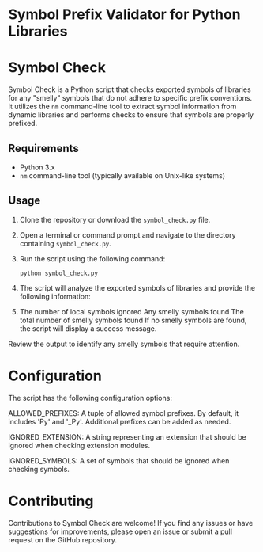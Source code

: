 # Symbol Prefix Validator for Python Libraries

# Symbol Check 

Symbol Check is a Python script that checks exported symbols of libraries for any "smelly" symbols that do not adhere to specific prefix conventions. It utilizes the `nm` command-line tool to extract symbol information from dynamic libraries and performs checks to ensure that symbols are properly prefixed.

## Requirements 

- Python 3.x
- `nm` command-line tool (typically available on Unix-like systems)

## Usage

1. Clone the repository or download the `symbol_check.py` file.

2. Open a terminal or command prompt and navigate to the directory containing `symbol_check.py`.

3. Run the script using the following command: 

   ```shell
   python symbol_check.py

4. The script will analyze the exported symbols of libraries and provide the following information:

5. The number of local symbols ignored
Any smelly symbols found
The total number of smelly symbols found
If no smelly symbols are found, the script will display a success message.

Review the output to identify any smelly symbols that require attention.

# Configuration

The script has the following configuration options:

ALLOWED_PREFIXES: A tuple of allowed symbol prefixes. By default, it includes 'Py' and '_Py'. Additional prefixes can be added as needed.

IGNORED_EXTENSION: A string representing an extension that should be ignored when checking extension modules.

IGNORED_SYMBOLS: A set of symbols that should be ignored when checking symbols.

# Contributing

Contributions to Symbol Check are welcome! If you find any issues or have suggestions for improvements, please open an issue or submit a pull request on the GitHub repository.


